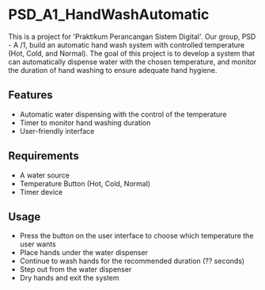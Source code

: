 # PSD_A1_HandWashAutomatic

This is a project for 'Praktikum Perancangan Sistem Digital'. Our group, PSD - A /1, build an automatic hand wash system with controlled temperature (Hot, Cold, and Normal). The goal of this project is to develop a system that can automatically dispense water with the chosen temperature, and monitor the duration of hand washing to ensure adequate hand hygiene.

## Features
- Automatic water dispensing with the control of the temperature
- Timer to monitor hand washing duration
- User-friendly interface

## Requirements
- A water source
- Temperature Button (Hot, Cold, Normal)
- Timer device

## Usage
- Press the button on the user interface to choose which temperature the user wants
- Place hands under the water dispenser
- Continue to wash hands for the recommended duration (?? seconds)
- Step out from the water dispenser
- Dry hands and exit the system
